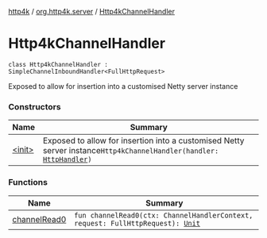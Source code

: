 [http4k](../../index.md) / [org.http4k.server](../index.md) / [Http4kChannelHandler](./index.md)

# Http4kChannelHandler

`class Http4kChannelHandler : SimpleChannelInboundHandler<FullHttpRequest>`

Exposed to allow for insertion into a customised Netty server instance

### Constructors

| Name | Summary |
|---|---|
| [&lt;init&gt;](-init-.md) | Exposed to allow for insertion into a customised Netty server instance`Http4kChannelHandler(handler: `[`HttpHandler`](../../org.http4k.core/-http-handler.md)`)` |

### Functions

| Name | Summary |
|---|---|
| [channelRead0](channel-read0.md) | `fun channelRead0(ctx: ChannelHandlerContext, request: FullHttpRequest): `[`Unit`](https://kotlinlang.org/api/latest/jvm/stdlib/kotlin/-unit/index.html) |

